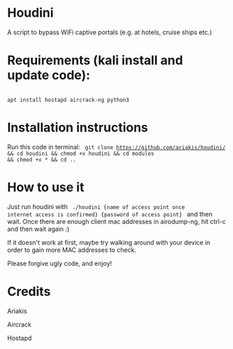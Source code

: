 # Houdini

A script to bypass WiFi captive portals (e.g. at hotels, cruise ships etc.)

# Requirements (kali install and update code):

<code>
apt install hostapd aircrack-ng python3
</code>

# Installation instructions

Run this code in terminal:
<code>
  git clone https://github.com/ariakis/houdini/ && cd houdini && chmod +x houdini && cd modules && chmod +x * && cd ..
</code>

# How to use it

Just run houdini with
<code>
  ./houdini {name of access point once internet access is confirmed} {password of access point}
</code>
and then wait. Once there are enough client mac addresses in airodump-ng, hit ctrl-c and then wait again :)

If it doesn't work at first, maybe try walking around with your device in order to gain more MAC addresses to check.

Please forgive ugly code, and enjoy!

# Credits

Ariakis

Aircrack

Hostapd

